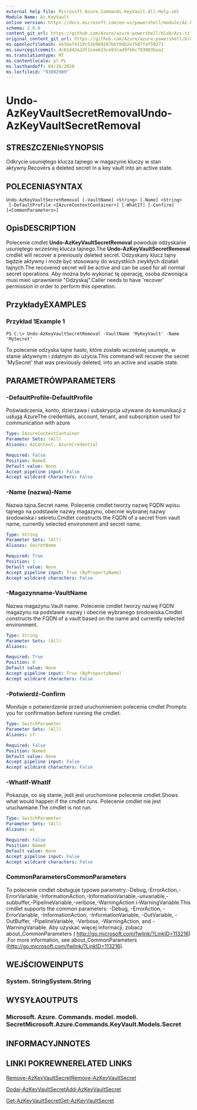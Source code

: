 ```yaml
---
external help file: Microsoft.Azure.Commands.KeyVault.dll-Help.xml
Module Name: Az.KeyVault
online version: https://docs.microsoft.com/en-us/powershell/module/Az.keyvault/undo-AzKeyvaultsecretremoval
schema: 2.0.0
content_git_url: https://github.com/Azure/azure-powershell/blob/Azs-tzl/src/KeyVault/KeyVault/help/Undo-AzKeyVaultSecretRemoval.md
original_content_git_url: https://github.com/Azure/azure-powershell/blob/Azs-tzl/src/KeyVault/KeyVault/help/Undo-AzKeyVaultSecretRemoval.md
ms.openlocfilehash: e65bef4119c51b989287bbf0db2e7587fef50271
ms.sourcegitcommit: 4c61442a2df1cee633ce93cad9f6bc793803baa2
ms.translationtype: MT
ms.contentlocale: pl-PL
ms.lasthandoff: 04/16/2020
ms.locfileid: "93892989"
---
```

# <span data-ttu-id="a4d4e-101">Undo-AzKeyVaultSecretRemoval</span><span class="sxs-lookup"><span data-stu-id="a4d4e-101">Undo-AzKeyVaultSecretRemoval</span></span>

## <span data-ttu-id="a4d4e-102">STRESZCZENIe</span><span class="sxs-lookup"><span data-stu-id="a4d4e-102">SYNOPSIS</span></span>
<span data-ttu-id="a4d4e-103">Odkrycie usuniętego klucza tajnego w magazynie kluczy w stan aktywny.</span><span class="sxs-lookup"><span data-stu-id="a4d4e-103">Recovers a deleted secret in a key vault into an active state.</span></span>

## <span data-ttu-id="a4d4e-104">POLECENIA</span><span class="sxs-lookup"><span data-stu-id="a4d4e-104">SYNTAX</span></span>

```
Undo-AzKeyVaultSecretRemoval [-VaultName] <String> [-Name] <String>
 [-DefaultProfile <IAzureContextContainer>] [-WhatIf] [-Confirm] [<CommonParameters>]
```

## <span data-ttu-id="a4d4e-105">Opis</span><span class="sxs-lookup"><span data-stu-id="a4d4e-105">DESCRIPTION</span></span>
<span data-ttu-id="a4d4e-106">Polecenie cmdlet **Undo-AzKeyVaultSecretRemoval** powoduje odzyskanie usuniętego wcześniej klucza tajnego.</span><span class="sxs-lookup"><span data-stu-id="a4d4e-106">The **Undo-AzKeyVaultSecretRemoval** cmdlet will recover a previously deleted secret.</span></span>
<span data-ttu-id="a4d4e-107">Odzyskany klucz tajny będzie aktywny i może być stosowany do wszystkich zwykłych działań tajnych.</span><span class="sxs-lookup"><span data-stu-id="a4d4e-107">The recovered secret will be active and can be used for all normal secret operations.</span></span>
<span data-ttu-id="a4d4e-108">Aby można było wykonać tę operację, osoba dzwoniąca musi mieć uprawnienie "Odzyskaj".</span><span class="sxs-lookup"><span data-stu-id="a4d4e-108">Caller needs to have 'recover' permission in order to perform this operation.</span></span>

## <span data-ttu-id="a4d4e-109">Przykłady</span><span class="sxs-lookup"><span data-stu-id="a4d4e-109">EXAMPLES</span></span>

### <span data-ttu-id="a4d4e-110">Przykład 1</span><span class="sxs-lookup"><span data-stu-id="a4d4e-110">Example 1</span></span>
```
PS C:\> Undo-AzKeyVaultSecretRemoval -VaultName 'MyKeyVault' -Name 'MySecret'
```

<span data-ttu-id="a4d4e-111">To polecenie odzyska tajne hasło, które zostało wcześniej usunięte, w stanie aktywnym i zdatnym do użycia.</span><span class="sxs-lookup"><span data-stu-id="a4d4e-111">This command will recover the secret 'MySecret' that was previously deleted, into an active and usable state.</span></span>

## <span data-ttu-id="a4d4e-112">PARAMETRÓW</span><span class="sxs-lookup"><span data-stu-id="a4d4e-112">PARAMETERS</span></span>

### <span data-ttu-id="a4d4e-113">-DefaultProfile</span><span class="sxs-lookup"><span data-stu-id="a4d4e-113">-DefaultProfile</span></span>
<span data-ttu-id="a4d4e-114">Poświadczenia, konto, dzierżawa i subskrypcja używane do komunikacji z usługą Azure</span><span class="sxs-lookup"><span data-stu-id="a4d4e-114">The credentials, account, tenant, and subscription used for communication with azure</span></span>

```yaml
Type: IAzureContextContainer
Parameter Sets: (All)
Aliases: AzContext, AzureCredential

Required: False
Position: Named
Default value: None
Accept pipeline input: False
Accept wildcard characters: False
```

### <span data-ttu-id="a4d4e-115">-Name (nazwa)</span><span class="sxs-lookup"><span data-stu-id="a4d4e-115">-Name</span></span>
<span data-ttu-id="a4d4e-116">Nazwa tajna.</span><span class="sxs-lookup"><span data-stu-id="a4d4e-116">Secret name.</span></span>
<span data-ttu-id="a4d4e-117">Polecenie cmdlet tworzy nazwę FQDN wpisu tajnego na podstawie nazwy magazynu, obecnie wybranej nazwy środowiska i sekretu.</span><span class="sxs-lookup"><span data-stu-id="a4d4e-117">Cmdlet constructs the FQDN of a secret from vault name, currently selected environment and secret name.</span></span>

```yaml
Type: String
Parameter Sets: (All)
Aliases: SecretName

Required: True
Position: 1
Default value: None
Accept pipeline input: True (ByPropertyName)
Accept wildcard characters: False
```

### <span data-ttu-id="a4d4e-118">-Magazynname</span><span class="sxs-lookup"><span data-stu-id="a4d4e-118">-VaultName</span></span>
<span data-ttu-id="a4d4e-119">Nazwa magazynu.</span><span class="sxs-lookup"><span data-stu-id="a4d4e-119">Vault name.</span></span>
<span data-ttu-id="a4d4e-120">Polecenie cmdlet tworzy nazwę FQDN magazynu na podstawie nazwy i obecnie wybranego środowiska.</span><span class="sxs-lookup"><span data-stu-id="a4d4e-120">Cmdlet constructs the FQDN of a vault based on the name and currently selected environment.</span></span>

```yaml
Type: String
Parameter Sets: (All)
Aliases: 

Required: True
Position: 0
Default value: None
Accept pipeline input: True (ByPropertyName)
Accept wildcard characters: False
```

### <span data-ttu-id="a4d4e-121">-Potwierdź</span><span class="sxs-lookup"><span data-stu-id="a4d4e-121">-Confirm</span></span>
<span data-ttu-id="a4d4e-122">Monituje o potwierdzenie przed uruchomieniem polecenia cmdlet.</span><span class="sxs-lookup"><span data-stu-id="a4d4e-122">Prompts you for confirmation before running the cmdlet.</span></span>

```yaml
Type: SwitchParameter
Parameter Sets: (All)
Aliases: cf

Required: False
Position: Named
Default value: None
Accept pipeline input: False
Accept wildcard characters: False
```

### <span data-ttu-id="a4d4e-123">-WhatIf</span><span class="sxs-lookup"><span data-stu-id="a4d4e-123">-WhatIf</span></span>
<span data-ttu-id="a4d4e-124">Pokazuje, co się stanie, jeśli jest uruchomione polecenie cmdlet.</span><span class="sxs-lookup"><span data-stu-id="a4d4e-124">Shows what would happen if the cmdlet runs.</span></span>
<span data-ttu-id="a4d4e-125">Polecenie cmdlet nie jest uruchamiane.</span><span class="sxs-lookup"><span data-stu-id="a4d4e-125">The cmdlet is not run.</span></span>

```yaml
Type: SwitchParameter
Parameter Sets: (All)
Aliases: wi

Required: False
Position: Named
Default value: None
Accept pipeline input: False
Accept wildcard characters: False
```

### <span data-ttu-id="a4d4e-126">CommonParameters</span><span class="sxs-lookup"><span data-stu-id="a4d4e-126">CommonParameters</span></span>
<span data-ttu-id="a4d4e-127">To polecenie cmdlet obsługuje typowe parametry:-Debug,-ErrorAction,-ErrorVariable,-InformationAction,-InformationVariable,-unvariable,-subbuffer,-PipelineVariable,-verbose,-WarningAction i-WarningVariable.</span><span class="sxs-lookup"><span data-stu-id="a4d4e-127">This cmdlet supports the common parameters: -Debug, -ErrorAction, -ErrorVariable, -InformationAction, -InformationVariable, -OutVariable, -OutBuffer, -PipelineVariable, -Verbose, -WarningAction, and -WarningVariable.</span></span> <span data-ttu-id="a4d4e-128">Aby uzyskać więcej informacji, zobacz about_CommonParameters ( http://go.microsoft.com/fwlink/?LinkID=113216) .</span><span class="sxs-lookup"><span data-stu-id="a4d4e-128">For more information, see about_CommonParameters (http://go.microsoft.com/fwlink/?LinkID=113216).</span></span>

## <span data-ttu-id="a4d4e-129">WEJŚCIOWE</span><span class="sxs-lookup"><span data-stu-id="a4d4e-129">INPUTS</span></span>

### <span data-ttu-id="a4d4e-130">System. String</span><span class="sxs-lookup"><span data-stu-id="a4d4e-130">System.String</span></span>

## <span data-ttu-id="a4d4e-131">WYSYŁA</span><span class="sxs-lookup"><span data-stu-id="a4d4e-131">OUTPUTS</span></span>

### <span data-ttu-id="a4d4e-132">Microsoft. Azure. Commands. model. modeli. Secret</span><span class="sxs-lookup"><span data-stu-id="a4d4e-132">Microsoft.Azure.Commands.KeyVault.Models.Secret</span></span>

## <span data-ttu-id="a4d4e-133">INFORMACYJN</span><span class="sxs-lookup"><span data-stu-id="a4d4e-133">NOTES</span></span>

## <span data-ttu-id="a4d4e-134">LINKI POKREWNE</span><span class="sxs-lookup"><span data-stu-id="a4d4e-134">RELATED LINKS</span></span>

[<span data-ttu-id="a4d4e-135">Remove-AzKeyVaultSecret</span><span class="sxs-lookup"><span data-stu-id="a4d4e-135">Remove-AzKeyVaultSecret</span></span>](./Remove-AzKeyVaultSecret.md)

[<span data-ttu-id="a4d4e-136">Dodaj-AzKeyVaultSecret</span><span class="sxs-lookup"><span data-stu-id="a4d4e-136">Add-AzKeyVaultSecret</span></span>](./Add-AzKeyVaultSecret.md)

[<span data-ttu-id="a4d4e-137">Get-AzKeyVaultSecret</span><span class="sxs-lookup"><span data-stu-id="a4d4e-137">Get-AzKeyVaultSecret</span></span>](./Get-AzKeyVaultSecret.md)

